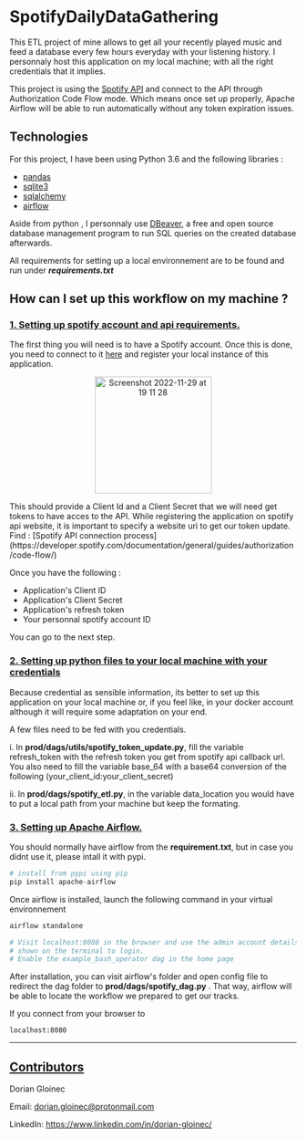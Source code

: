 # SpotifyDailyDataGathering

This ETL project of mine allows to get all your recently played music and feed a database every few hours everyday with your listening history. I personnaly host this application on my local machine; with all the right credentials that it implies. 


This project is using the [Spotify API](https://developer.spotify.com/documentation/web-api/reference/#/) and connect to the API through Authorization Code Flow mode. Which means once set up properly, Apache Airflow will be able to run automatically without any token expiration issues. 


## Technologies

For this project, I have been using Python 3.6 and the following libraries :

* [pandas](https://pandas.pydata.org/)
* [sqlite3](https://docs.python.org/3/library/sqlite3.html)
* [sqlalchemy](https://pypi.org/project/SQLAlchemy/)
* [airflow](https://airflow.apache.org/docs/apache-airflow/2.1.4/installation/installing-from-pypi.html)

Aside from python , I personnaly use [DBeaver](https://dbeaver.io/), a free and open source database management program to run SQL queries on the created database afterwards.

All requirements for setting up a local environnement are to be found and run under ***requirements.txt***


## How can I set up this workflow on my machine ?

### <ins>1. Setting up spotify account and api requirements.<ins>

The first thing you will need is to have a Spotify account. Once this is done, you need to connect to it [here](https://developer.spotify.com/dashboard/login) and register your local instance of this application.
 
<p align="center">
<img width="205" alt="Screenshot 2022-11-29 at 19 11 28" src="https://user-images.githubusercontent.com/93589158/204612667-eadc845f-0c52-435b-abcc-badd6937bc37.png">
<p>
This should provide a Client Id and a Client Secret that we will need get tokens to have acces to the API.
While registering the application on spotify api website, it is important to specify a website uri to get our token update.
Find : [Spotify API connection process](https://developer.spotify.com/documentation/general/guides/authorization/code-flow/)

Once you have the following : 
* Application's Client ID
* Application's Client Secret
* Application's refresh token
* Your personnal spotify account ID

 You can go to the next step.
 
 ### <ins> 2. Setting up python files to your local machine with your credentials <ins>
 
 Because credential as sensible information, its better to set up this application on your local machine or, if you feel like, in your docker account although it will require some adaptation on your end. 
 
A few files need to be fed with you credentials.

i. In **prod/dags/utils/spotify_token_update.py**, fill the variable refresh_token with the refresh token you get from spotify api callback url.
You also need to fill the variable base_64 with a base64 conversion of the following (your_client_id:your_client_secret)

ii. In **prod/dags/spotify_etl.py**, in the variable data_location you would have to put a local path from your machine but keep the formating. 


 ### <ins>3. Setting up Apache Airflow.  <ins>

You should normally have airflow from the **requirement.txt**, but in case you didnt use it, please intall it with pypi.
```python
# install from pypi using pip
pip install apache-airflow
```

Once airflow is installed, launch the following command in your virtual environnement  
```python
airflow standalone

# Visit localhost:8080 in the browser and use the admin account details to be found in the airflow main folder after installation.
# shown on the terminal to login.
# Enable the example_bash_operator dag in the home page

```
After installation, you can visit airflow's folder and open config file to redirect the dag folder to **prod/dags/spotify_dag.py**  .
That way, airflow will be able to locate the workflow we prepared to get our tracks.
 
 If you connect from your browser to 
 ```
 localhost:8080
 ```

---

## <ins> Contributors <ins>

Dorian Gloinec

Email: dorian.gloinec@protonmail.com

LinkedIn: https://www.linkedin.com/in/dorian-gloinec/
